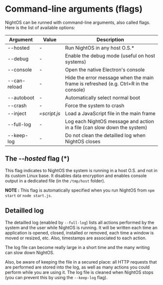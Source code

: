 
# Command-line arguments (flags)

NightOS can be runned with command-line arguments, also called flags. Here is the list of available options:

| **Argument** |  **Value**   | **Description** |
|--------------|--------------|-----------------|
| --hosted     |     -        | Run NightOS in any host O.S.\* |
| --debug      |     -        | Enable the debug mode (useful on host systems) |
| --console    |     -        | Open the native Electron's console |
| --can-reload |     -        | Hide the error message when the main frame is refreshed (e.g. Ctrl+R in the console) |
| --autoboot   |     -        | Automatically select normal boot |
| --crash      |     -        | Force the system to crash |
| --inject     | *=script.js* | Load a JavaScript file in the main frame |
| --full-log   |     -        | Log each NightOS message and action in a file (can slow down the system)
| --keep-log   |     -        | Do not clean the detailled log when NightOS closes |

## The *--hosted* flag (\*)

This flag indicates to NightOS the system is running in a host O.S. and not in its custom Linux base. It disables data encryption and enables console output in a dedicated file (in the `/tmp/host` folder).

**NOTE :** This flag is automatically specified when you run NightOS from `npm start` or `node start.js`.

## Detailled log

The detailled log (enabled by `--full-log`) lists all actions performed by the system and the user while NightOS is running. It will be written each time an application is opened, closed, installed or removed, each time a window is moved or resized, etc. Also, timestamps are associated to each action.

The log file can become really large in a short time and the many writing can slow down NightOS.

Also, be aware of keeping the file in a secured place: all HTTP requests that are performed are stored into the log, as well as many actions you could perform while you are using it. The log file is cleaned when NightOS stops (you can prevent this by using the `--keep-log` flag).

